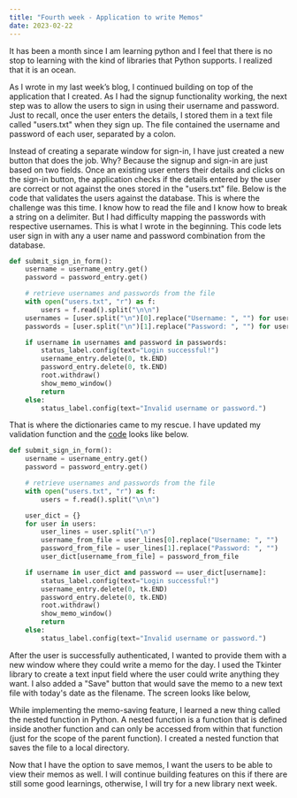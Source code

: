 ```yaml
---
title: "Fourth week - Application to write Memos"
date: 2023-02-22
---
```


It has been a month since I am learning python and I feel that there is no stop to learning with the kind of libraries that Python supports. I realized that it is an ocean.

As I wrote in my last week’s blog, I continued building on top of the application that I created. As I had the signup functionality working, the next step was to allow the users to sign in using their username and password. 
Just to recall, once the user enters the details, I stored them in a text file called "users.txt" when they sign up. The file contained the username and password of each user, separated by a colon. 
 
Instead of creating a separate window for sign-in, I have just created a new button that does the job. Why? Because the signup and sign-in are just based on two fields. Once an existing user enters their details and clicks on the sign-in button, the application checks if the details entered by the user are correct or not against the ones stored in the "users.txt" file. Below is the code that validates the users against the database. This is where the challenge was this time. I know how to read the file and I know how to break a string on a delimiter. But I had difficulty mapping the passwords with respective usernames. This is what I wrote in the beginning. This code lets user sign in with any a user name and password combination from the database.

```Python
def submit_sign_in_form():
    username = username_entry.get()
    password = password_entry.get()

    # retrieve usernames and passwords from the file
    with open("users.txt", "r") as f:
        users = f.read().split("\n\n")
    usernames = [user.split("\n")[0].replace("Username: ", "") for user in users]
    passwords = [user.split("\n")[1].replace("Password: ", "") for user in users]

    if username in usernames and password in passwords:
        status_label.config(text="Login successful!")
        username_entry.delete(0, tk.END)
        password_entry.delete(0, tk.END)
        root.withdraw()
        show_memo_window()
        return
    else:
        status_label.config(text="Invalid username or password.")
```
That is where the dictionaries came to my rescue. I have updated my validation function and the <a href="https://github.com/AbhilashKotha/CSCI5300_LanguageLearning_Abhilash/blob/main/PythonFiles/week3/helloWorld.py">code</a> looks like below.

```Python
def submit_sign_in_form():
    username = username_entry.get()
    password = password_entry.get()

    # retrieve usernames and passwords from the file
    with open("users.txt", "r") as f:
        users = f.read().split("\n\n")

    user_dict = {}
    for user in users:
        user_lines = user.split("\n")
        username_from_file = user_lines[0].replace("Username: ", "")
        password_from_file = user_lines[1].replace("Password: ", "")
        user_dict[username_from_file] = password_from_file

    if username in user_dict and password == user_dict[username]:
        status_label.config(text="Login successful!")
        username_entry.delete(0, tk.END)
        password_entry.delete(0, tk.END)
        root.withdraw()
        show_memo_window()
        return
    else:
        status_label.config(text="Invalid username or password.")

```
After the user is successfully authenticated, I wanted to provide them with a new window where they could write a memo for the day. I used the Tkinter library to create a text input field where the user could write anything they want. I also added a "Save" button that would save the memo to a new text file with today's date as the filename.
The screen looks like below,
 
While implementing the memo-saving feature, I learned a new thing called the nested function in Python. A nested function is a function that is defined inside another function and can only be accessed from within that function (just for the scope of the parent function). I created a nested function that saves the file to a local directory.
 
Now that I have the option to save memos, I want the users to be able to view their memos as well. I will continue building features on this if there are still some good learnings, otherwise, I will try for a new library next week. 